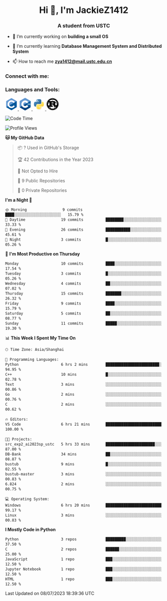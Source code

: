 <h1 align="center">Hi 👋, I'm JackieZ1412</h1>
<h3 align="center">A student from USTC</h3>

- 🔭 I’m currently working on **building a small OS**

- 🌱 I’m currently learning **Database Management System and Distributed System**

- 📫 How to reach me **zya1412@mail.ustc.edu.cn**

<h3 align="left">Connect with me:</h3>
<p align="left">
</p>

<h3 align="left">Languages and Tools:</h3>
<p align="left"> <a href="https://www.cprogramming.com/" target="_blank" rel="noreferrer"> <img src="https://raw.githubusercontent.com/devicons/devicon/master/icons/c/c-original.svg" alt="c" width="40" height="40"/> </a> <a href="https://www.w3schools.com/cpp/" target="_blank" rel="noreferrer"> <img src="https://raw.githubusercontent.com/devicons/devicon/master/icons/cplusplus/cplusplus-original.svg" alt="cplusplus" width="40" height="40"/> </a> <a href="https://www.python.org" target="_blank" rel="noreferrer"> <img src="https://raw.githubusercontent.com/devicons/devicon/master/icons/python/python-original.svg" alt="python" width="40" height="40"/> </a> <a href="https://www.rust-lang.org" target="_blank" rel="noreferrer"> <img src="https://raw.githubusercontent.com/devicons/devicon/master/icons/rust/rust-plain.svg" alt="rust" width="40" height="40"/> </a> </p>



<!--START_SECTION:waka-->
![Code Time](http://img.shields.io/badge/Code%20Time-469%20hrs%206%20mins-blue)

![Profile Views](http://img.shields.io/badge/Profile%20Views-0-blue)

**🐱 My GitHub Data** 

> 📦 ? Used in GitHub's Storage 
 > 
> 🏆 42 Contributions in the Year 2023
 > 
> 🚫 Not Opted to Hire
 > 
> 📜 9 Public Repositories 
 > 
> 🔑 0 Private Repositories 
 > 
**I'm a Night 🦉** 

```text
🌞 Morning                9 commits           ████░░░░░░░░░░░░░░░░░░░░░   15.79 % 
🌆 Daytime                19 commits          ████████░░░░░░░░░░░░░░░░░   33.33 % 
🌃 Evening                26 commits          ███████████░░░░░░░░░░░░░░   45.61 % 
🌙 Night                  3 commits           █░░░░░░░░░░░░░░░░░░░░░░░░   05.26 % 
```
📅 **I'm Most Productive on Thursday** 

```text
Monday                   10 commits          ████░░░░░░░░░░░░░░░░░░░░░   17.54 % 
Tuesday                  3 commits           █░░░░░░░░░░░░░░░░░░░░░░░░   05.26 % 
Wednesday                4 commits           ██░░░░░░░░░░░░░░░░░░░░░░░   07.02 % 
Thursday                 15 commits          ███████░░░░░░░░░░░░░░░░░░   26.32 % 
Friday                   9 commits           ████░░░░░░░░░░░░░░░░░░░░░   15.79 % 
Saturday                 5 commits           ██░░░░░░░░░░░░░░░░░░░░░░░   08.77 % 
Sunday                   11 commits          █████░░░░░░░░░░░░░░░░░░░░   19.30 % 
```


📊 **This Week I Spent My Time On** 

```text
🕑︎ Time Zone: Asia/Shanghai

💬 Programming Languages: 
Python                   6 hrs 2 mins        ████████████████████████░   94.95 % 
C++                      10 mins             █░░░░░░░░░░░░░░░░░░░░░░░░   02.78 % 
Text                     3 mins              ░░░░░░░░░░░░░░░░░░░░░░░░░   00.86 % 
Go                       2 mins              ░░░░░░░░░░░░░░░░░░░░░░░░░   00.76 % 
C                        2 mins              ░░░░░░░░░░░░░░░░░░░░░░░░░   00.62 % 

🔥 Editors: 
VS Code                  6 hrs 21 mins       █████████████████████████   100.00 % 

🐱‍💻 Projects: 
src_exp2_ai2023sp_ustc   5 hrs 33 mins       ██████████████████████░░░   87.00 % 
DB-Bank                  34 mins             ██░░░░░░░░░░░░░░░░░░░░░░░   08.87 % 
bustub                   9 mins              █░░░░░░░░░░░░░░░░░░░░░░░░   02.55 % 
bustub-master            3 mins              ░░░░░░░░░░░░░░░░░░░░░░░░░   00.83 % 
6.824                    2 mins              ░░░░░░░░░░░░░░░░░░░░░░░░░   00.75 % 

💻 Operating System: 
Windows                  6 hrs 20 mins       █████████████████████████   99.17 % 
Linux                    3 mins              ░░░░░░░░░░░░░░░░░░░░░░░░░   00.83 % 
```

**I Mostly Code in Python** 

```text
Python                   3 repos             █████████░░░░░░░░░░░░░░░░   37.50 % 
C                        2 repos             ██████░░░░░░░░░░░░░░░░░░░   25.00 % 
JavaScript               1 repo              ███░░░░░░░░░░░░░░░░░░░░░░   12.50 % 
Jupyter Notebook         1 repo              ███░░░░░░░░░░░░░░░░░░░░░░   12.50 % 
HTML                     1 repo              ███░░░░░░░░░░░░░░░░░░░░░░   12.50 % 
```




 Last Updated on 08/07/2023 18:39:36 UTC
<!--END_SECTION:waka-->
